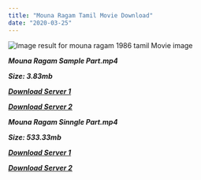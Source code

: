 ```yaml
---
title: "Mouna Ragam Tamil Movie Download"
date: "2020-03-25"
---
```


![Image result for mouna ragam 1986 tamil Movie image](https://upload.wikimedia.org/wikipedia/en/thumb/8/87/Mouna_Ragam_poster.jpg/220px-Mouna_Ragam_poster.jpg)

**_Mouna Ragam Sample Part.mp4_**

**_Size: 3.83mb_**

**_[Download Server 1](http://b2.wetransfer.vip/files/{b8ae04a0e9ab0f9e64837bab03a252825878f388f00779843f60cec38aa445db}20Actor{b8ae04a0e9ab0f9e64837bab03a252825878f388f00779843f60cec38aa445db}20Hits{b8ae04a0e9ab0f9e64837bab03a252825878f388f00779843f60cec38aa445db}20Collection/Karthik{b8ae04a0e9ab0f9e64837bab03a252825878f388f00779843f60cec38aa445db}20Movies{b8ae04a0e9ab0f9e64837bab03a252825878f388f00779843f60cec38aa445db}20Collections/Mouna{b8ae04a0e9ab0f9e64837bab03a252825878f388f00779843f60cec38aa445db}20Ragam{b8ae04a0e9ab0f9e64837bab03a252825878f388f00779843f60cec38aa445db}20(1986)/Mouna{b8ae04a0e9ab0f9e64837bab03a252825878f388f00779843f60cec38aa445db}20Ragam{b8ae04a0e9ab0f9e64837bab03a252825878f388f00779843f60cec38aa445db}20{b8ae04a0e9ab0f9e64837bab03a252825878f388f00779843f60cec38aa445db}20Sample{b8ae04a0e9ab0f9e64837bab03a252825878f388f00779843f60cec38aa445db}20HD.mp4)_**

**_[Download Server 2](http://b2.wetransfer.vip/files/{b8ae04a0e9ab0f9e64837bab03a252825878f388f00779843f60cec38aa445db}20Actor{b8ae04a0e9ab0f9e64837bab03a252825878f388f00779843f60cec38aa445db}20Hits{b8ae04a0e9ab0f9e64837bab03a252825878f388f00779843f60cec38aa445db}20Collection/Karthik{b8ae04a0e9ab0f9e64837bab03a252825878f388f00779843f60cec38aa445db}20Movies{b8ae04a0e9ab0f9e64837bab03a252825878f388f00779843f60cec38aa445db}20Collections/Mouna{b8ae04a0e9ab0f9e64837bab03a252825878f388f00779843f60cec38aa445db}20Ragam{b8ae04a0e9ab0f9e64837bab03a252825878f388f00779843f60cec38aa445db}20(1986)/Mouna{b8ae04a0e9ab0f9e64837bab03a252825878f388f00779843f60cec38aa445db}20Ragam{b8ae04a0e9ab0f9e64837bab03a252825878f388f00779843f60cec38aa445db}20{b8ae04a0e9ab0f9e64837bab03a252825878f388f00779843f60cec38aa445db}20Sample{b8ae04a0e9ab0f9e64837bab03a252825878f388f00779843f60cec38aa445db}20HD.mp4)_**

**_Mouna Ragam Sinngle Part.mp4_**

**_Size: 533.33mb_**

**_[Download Server 1](http://b2.wetransfer.vip/files/{b8ae04a0e9ab0f9e64837bab03a252825878f388f00779843f60cec38aa445db}20Actor{b8ae04a0e9ab0f9e64837bab03a252825878f388f00779843f60cec38aa445db}20Hits{b8ae04a0e9ab0f9e64837bab03a252825878f388f00779843f60cec38aa445db}20Collection/Karthik{b8ae04a0e9ab0f9e64837bab03a252825878f388f00779843f60cec38aa445db}20Movies{b8ae04a0e9ab0f9e64837bab03a252825878f388f00779843f60cec38aa445db}20Collections/Mouna{b8ae04a0e9ab0f9e64837bab03a252825878f388f00779843f60cec38aa445db}20Ragam{b8ae04a0e9ab0f9e64837bab03a252825878f388f00779843f60cec38aa445db}20(1986)/Mouna{b8ae04a0e9ab0f9e64837bab03a252825878f388f00779843f60cec38aa445db}20Ragam{b8ae04a0e9ab0f9e64837bab03a252825878f388f00779843f60cec38aa445db}20{b8ae04a0e9ab0f9e64837bab03a252825878f388f00779843f60cec38aa445db}20Single{b8ae04a0e9ab0f9e64837bab03a252825878f388f00779843f60cec38aa445db}20Part{b8ae04a0e9ab0f9e64837bab03a252825878f388f00779843f60cec38aa445db}20HD.mp4)_**

**_[Download Server 2](http://b2.wetransfer.vip/files/{b8ae04a0e9ab0f9e64837bab03a252825878f388f00779843f60cec38aa445db}20Actor{b8ae04a0e9ab0f9e64837bab03a252825878f388f00779843f60cec38aa445db}20Hits{b8ae04a0e9ab0f9e64837bab03a252825878f388f00779843f60cec38aa445db}20Collection/Karthik{b8ae04a0e9ab0f9e64837bab03a252825878f388f00779843f60cec38aa445db}20Movies{b8ae04a0e9ab0f9e64837bab03a252825878f388f00779843f60cec38aa445db}20Collections/Mouna{b8ae04a0e9ab0f9e64837bab03a252825878f388f00779843f60cec38aa445db}20Ragam{b8ae04a0e9ab0f9e64837bab03a252825878f388f00779843f60cec38aa445db}20(1986)/Mouna{b8ae04a0e9ab0f9e64837bab03a252825878f388f00779843f60cec38aa445db}20Ragam{b8ae04a0e9ab0f9e64837bab03a252825878f388f00779843f60cec38aa445db}20{b8ae04a0e9ab0f9e64837bab03a252825878f388f00779843f60cec38aa445db}20Single{b8ae04a0e9ab0f9e64837bab03a252825878f388f00779843f60cec38aa445db}20Part{b8ae04a0e9ab0f9e64837bab03a252825878f388f00779843f60cec38aa445db}20HD.mp4)_**

